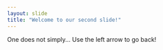 ```yaml
---
layout: slide
title: "Welcome to our second slide!"
---
```

One does not simply...
Use the left arrow to go back!
